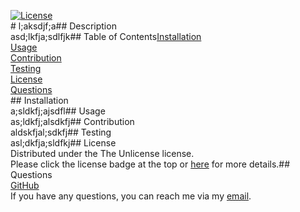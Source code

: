 [![License](https://img.shields.io/badge/license-Unlicense-blue.svg)](https://choosealicense.com/licenses/unlicense/)<br># l;aksdjf;a## Description<br>asd;lkfja;sdlfjk## Table of Contents[Installation](#installation)<br>[Usage](#usage)<br>[Contribution](#contribution)<br>[Testing](#testing)<br>[License](#license)<br>[Questions](#questions)<br>## Installation<br>a;sldkfj;ajsdfl## Usage<br>as;ldkfj;alsdkfj## Contribution<br>aldskfjal;sdkfj## Testing<br>asl;dkfja;sldfkj## License<br>Distributed under the The Unlicense license.<br>Please click the license badge at the top or [here](https://choosealicense.com/licenses/unlicense/) for more details.## Questions<br>[GitHub](https://github.com/a;sdkjf;lkadsjf)<br>If you have any questions, you can reach me via my [email](a;sldkfj;alsdfkj).
